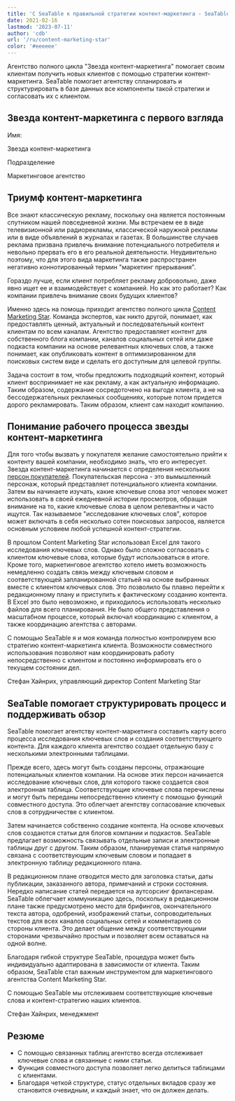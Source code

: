 ```yaml
---
title: 'С SeaTable к правильной стратегии контент-маркетинга - SeaTable'
date: 2021-02-16
lastmod: '2023-07-11'
author: 'cdb'
url: '/ru/content-marketing-star'
color: '#eeeeee'
---
```


Агентство полного цикла "Звезда контент-маркетинга" помогает своим клиентам получить новых клиентов с помощью стратегии контент-маркетинга. SeaTable помогает агентству спланировать и структурировать в базе данных все компоненты такой стратегии и согласовать их с клиентом.

## Звезда контент-маркетинга с первого взгляда

Имя:

Звезда контент-маркетинга

Подразделение

Маркетинговое агентство

## Триумф контент-маркетинга

Все знают классическую рекламу, поскольку она является постоянным спутником нашей повседневной жизни. Мы встречаем ее в виде телевизионной или радиорекламы, классической наружной рекламы или в виде объявлений в журналах и газетах. В большинстве случаев реклама призвана привлечь внимание потенциального потребителя и невольно прервать его в его реальной деятельности. Неудивительно поэтому, что для этого вида маркетинга также распространен негативно коннотированный термин "маркетинг прерывания".

Гораздо лучше, если клиент потребляет рекламу добровольно, даже явно ищет ее и взаимодействует с компанией. Но как это работает? Как компании привлечь внимание своих будущих клиентов?

Именно здесь на помощь приходит агентство полного цикла [Content Marketing Star](https://content-marketing-star.de). Команда экспертов, как никто другой, понимает, как предоставлять ценный, актуальный и последовательный контент клиентам по всем каналам. Агентство предоставляет контент для собственного блога компании, каналов социальных сетей или даже подкаста компании на основе релевантных ключевых слов, а также понимает, как опубликовать контент в оптимизированном для поисковых систем виде и сделать его доступным для целевой группы.

Задача состоит в том, чтобы предложить подходящий контент, который клиент воспринимает не как рекламу, а как актуальную информацию. Таким образом, содержание сосредоточено на выгоде клиента, а не на бессодержательных рекламных сообщениях, которые потом придется дорого рекламировать. Таким образом, клиент сам находит компанию.

## Понимание рабочего процесса звезды контент-маркетинга

Для того чтобы вызвать у покупателя желание самостоятельно прийти к контенту вашей компании, необходимо знать, что его интересует. Звезда контент-маркетинга начинается с определения нескольких [персон покупателей](https://blog.hubspot.de/marketing/was-ist-der-unterschied-zwischen-zielgruppen-und-buyer-personas). Покупательская персона - это вымышленный персонаж, который представляет потенциального клиента компании. Затем вы начинаете изучать, какие ключевые слова этот человек может использовать в своей ежедневной истории просмотров, обращая внимание на то, какие ключевые слова в целом релевантны и часто ищутся. Так называемое "исследование ключевых слов", которое может включать в себя несколько сотен поисковых запросов, является основным условием любой успешной контент-стратегии.

В прошлом Content Marketing Star использовал Excel для такого исследования ключевых слов. Однако было сложно согласовать с клиентом ключевые слова, которые будут использоваться в итоге. Кроме того, маркетинговое агентство хотело иметь возможность немедленно создать связь между ключевым словом и соответствующей запланированной статьей на основе выбранных вместе с клиентом ключевых слов. Это позволило бы плавно перейти к редакционному плану и приступить к фактическому созданию контента. В Excel это было невозможно, и приходилось использовать несколько файлов для всего планирования. Не было общего представления о масштабном процессе, который включал координацию с клиентом, а также координацию агентства с авторами.

С помощью SeaTable я и моя команда полностью контролируем всю стратегию контент-маркетинга клиента. Возможности совместного использования позволяют нам координировать работу непосредственно с клиентом и постоянно информировать его о текущем состоянии дел.

Стефан Хайнрих, управляющий директор Content Marketing Star

## SeaTable помогает структурировать процесс и поддерживать обзор

SeaTable помогает агентству контент-маркетинга составить карту всего процесса исследования ключевых слов и создания соответствующего контента. Для каждого клиента агентство создает отдельную базу с несколькими электронными таблицами.

Прежде всего, здесь могут быть созданы персоны, отражающие потенциальных клиентов компании. На основе этих персон начинается исследование ключевых слов, для которого также создается своя электронная таблица. Соответствующие ключевые слова перечислены и могут быть переданы непосредственно клиенту с помощью функций совместного доступа. Это облегчает агентству согласование ключевых слов в сотрудничестве с клиентом.

Затем начинается собственно создание контента. На основе ключевых слов создаются статьи для блогов компании и подкастов. SeaTable предлагает возможность связывать отдельные записи и электронные таблицы друг с другом. Таким образом, планируемая статья напрямую связана с соответствующим ключевым словом и попадает в электронную таблицу редакционного плана.

В редакционном плане отводится место для заголовка статьи, даты публикации, заказанного автора, примечаний и строки состояния. Нередко написание статей передается на аутсорсинг фрилансерам. SeaTable облегчает коммуникацию здесь, поскольку в редакционном плане также предусмотрено место для брифингов, окончательного текста автора, одобрений, изображений статьи, сопроводительных текстов для всех каналов социальных сетей и комментариев со стороны клиента. Это делает общение между соответствующими сторонами чрезвычайно простым и позволяет всем оставаться на одной волне.

Благодаря гибкой структуре SeaTable, процедура может быть индивидуально адаптирована в зависимости от клиента. Таким образом, SeaTable стал важным инструментом для маркетингового агентства Content Marketing Star.

С помощью SeaTable мы отслеживаем соответствующие ключевые слова и контент-стратегию наших клиентов.

Стефан Хайнрих, менеджмент

## Резюме

- С помощью связанных таблиц агентство всегда отслеживает ключевые слова и связанные с ними статьи.
- Функция совместного доступа позволяет легко делиться таблицами с клиентами.
- Благодаря четкой структуре, статус отдельных вкладов сразу же становится очевидным, и каждый знает, что он должен делать.
